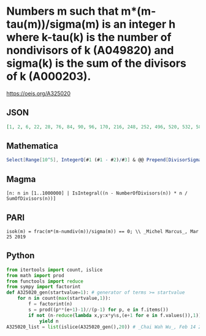 # Numbers m such that m\*\(m\-tau\(m\)\)/sigma\(m\) is an integer h where k\-tau\(k\) is the number of nondivisors of k \(A049820\) and sigma\(k\) is the sum of the divisors of k \(A000203\)\.
https://oeis.org/A325020
## JSON
```JSON
[1, 2, 6, 22, 28, 76, 84, 90, 96, 170, 216, 248, 252, 496, 520, 532, 588, 672, 700, 852, 864, 1240, 2176, 2448, 2480, 2812, 3360, 6048, 7392, 7584, 8128, 9120, 11480, 12616, 12768, 13832, 14056, 14720, 15456, 19488, 20536, 21216, 27000, 30240, 31584, 31968]
```
## Mathematica
```Mathematica
Select[Range[10^5], IntegerQ[#1 (#1 - #2)/#3] & @@ Prepend[DivisorSigma[{0, 1}, #], #] &] (* _Michael De Vlieger_, Mar 24 2019 *)
```
## Magma
```Magma
[n: n in [1..1000000] | IsIntegral((n - NumberOfDivisors(n)) * n / SumOfDivisors(n))]
```
## PARI
```PARI
isok(m) = frac(m*(m-numdiv(m))/sigma(m)) == 0; \\ _Michel Marcus_, Mar 25 2019
```
## Python
```Python
from itertools import count, islice
from math import prod
from functools import reduce
from sympy import factorint
def A325020_gen(startvalue=1): # generator of terms >= startvalue
    for n in count(max(startvalue,1)):
        f = factorint(n)
        s = prod((p**(e+1)-1)//(p-1) for p, e in f.items())
        if not (n-reduce(lambda x,y:x*y%s,(e+1 for e in f.values()),1))*n%s:
            yield n
A325020_list = list(islice(A325020_gen(),20)) # _Chai Wah Wu_, Feb 14 2023
```
